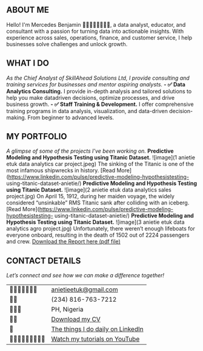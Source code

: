 <!--Section 1: Introduce your self-->
## ABOUT ME
Hello! I'm Mercedes Benjamin 􋯱􋯮􋯯􋯲􋯳􋯴􋯵􋯰, a data analyst, educator, and consultant with a
passion for turning data into actionable insights. With experience across
sales, operations, finance, and customer service, I help businesses solve
challenges and unlock growth.
<!--Mention your top/relevant skills here - core and soft skills-->
## WHAT I DO
*As the Chief Analyst of SkillAhead Solutions Ltd, I provide consulting and
training services for businesses and mentor aspiring analysts.*
**- ✅ Data Analytics Consulting.**
I provide in-depth analysis and tailored solutions to help you make datadriven
decisions, optimize processes, and drive business growth.
**- ✅ Staff Training & Development.**
I offer comprehensive training programs in data analysis, visualization, and
data-driven decision-making. From beginner to advanced levels.
<!--Section 2: List 3-4 key projects-->
## MY PORTFOLIO
*A glimpse of some of the projects I've been working on.*
**Predictive Modeling and Hypothesis Testing using Titanic Dataset.**
![image](1 anietie etuk data analytics car project.jpeg)
The sinking of the Titanic is one of the most infamous shipwrecks in history.
[Read More](https://www.linkedin.com/pulse/predictive-modeling-hypothesistesting-
using-titanic-dataset-anietie/)
**Predictive Modeling and Hypothesis Testing using Titanic Dataset.**
![image](2 anietie etuk data analytics sales project.jpg)
On April 15, 1912, during her maiden voyage, the widely considered
“unsinkable” RMS Titanic sank after colliding with an iceberg.
[Read More](https://www.linkedin.com/pulse/predictive-modeling-hypothesistesting-
using-titanic-dataset-anietie/)
**Predictive Modeling and Hypothesis Testing using Titanic Dataset.**
![image](3 anietie etuk data analytics agro project.jpg)
Unfortunately, there weren’t enough lifeboats for everyone onboard, resulting
in the death of 1502 out of 2224 passengers and crew.
<a href="17 How to Present Data to Executives by Anietie Etuk.pdf">Download
the Report here (pdf file)</a>
## CONTACT DETAILS
*Let’s connect and see how we can make a difference together!*
<table>
<tbody>
<tr>
<td>􊷗􊷘􊷙􊷚􊷛􊷝􊷜</td>
<td><a
href="mailto:anietieetuk@gmail.com">anietieetuk@gmail.com</a></td>
</tr>
<tr>
<td>􊶭􊶮</td>
<td>(234) 816-763-7212</td>
</tr>
<tr>
<td>􊵗􊵙􊵘</td>
<td>PH, Nigeria</td>
</tr>
<tr>
<td>􈄥􎆻</td>
<td><a
href="https://etuk123456.github.io/portfolio1/docs/Profile.pdf">Download my
CV</a></td>
</tr>
<tr>
<td>􈈏</td>
<td><a href="https://linkedin.com/in/etukanietie">The things I do daily
on LinkedIn</a></td>
</tr>
<tr>
<td>􊸼􊸽􊸾􊹂􊸿􊹃􊹄􊹀􊹁</td>
<td><a href="https://www.youtube.com/@LearnwithEtuk">Watch my tutorials
on YouTube</a></td>
</tr>
</tbody>
</table>
